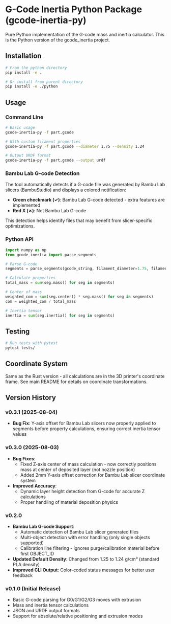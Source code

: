 # G-Code Inertia Python Package (gcode-inertia-py)

Pure Python implementation of the G-code mass and inertia calculator. This is the Python version of the gcode_inertia project.

## Installation

```bash
# From the python directory
pip install -e .

# Or install from parent directory
pip install -e ./python
```

## Usage

### Command Line

```bash
# Basic usage
gcode-inertia-py -f part.gcode

# With custom filament properties
gcode-inertia-py -f part.gcode --diameter 1.75 --density 1.24

# Output URDF format
gcode-inertia-py -f part.gcode --output urdf
```

### Bambu Lab G-code Detection

The tool automatically detects if a G-code file was generated by Bambu Lab slicers (BambuStudio) and displays a colored notification:
- **Green checkmark (✓)**: Bambu Lab G-code detected - extra features are implemented
- **Red X (✗)**: Not Bambu Lab G-code

This detection helps identify files that may benefit from slicer-specific optimizations.

### Python API

```python
import numpy as np
from gcode_inertia import parse_segments

# Parse G-code
segments = parse_segments(gcode_string, filament_diameter=1.75, filament_density=1.24)

# Calculate properties
total_mass = sum(seg.mass() for seg in segments)

# Center of mass
weighted_com = sum(seg.center() * seg.mass() for seg in segments)
com = weighted_com / total_mass

# Inertia tensor
inertia = sum(seg.inertia() for seg in segments)
```

## Testing

```bash
# Run tests with pytest
pytest tests/
```

## Coordinate System

Same as the Rust version - all calculations are in the 3D printer's coordinate frame. See main README for details on coordinate transformations.

## Version History

### v0.3.1 (2025-08-04)
- **Bug Fix**: Y-axis offset for Bambu Lab slicers now properly applied to segments before property calculations, ensuring correct inertia tensor values

### v0.3.0 (2025-08-03)
- **Bug Fixes**:
  - Fixed Z-axis center of mass calculation - now correctly positions mass at center of deposited layer (not nozzle position)
  - Added 2mm Y-axis offset correction for Bambu Lab slicer coordinate system
- **Improved Accuracy**:
  - Dynamic layer height detection from G-code for accurate Z calculations
  - Proper handling of material deposition physics

### v0.2.0
- **Bambu Lab G-code Support**: 
  - Automatic detection of Bambu Lab slicer generated files
  - Multi-object detection with error handling (only single objects supported)
  - Calibration line filtering - ignores purge/calibration material before first OBJECT_ID
- **Updated Default Density**: Changed from 1.25 to 1.24 g/cm³ (standard PLA density)
- **Improved CLI Output**: Color-coded status messages for better user feedback

### v0.1.0 (Initial Release)
- Basic G-code parsing for G0/G1/G2/G3 moves with extrusion
- Mass and inertia tensor calculations
- JSON and URDF output formats
- Support for absolute/relative positioning and extrusion modes
